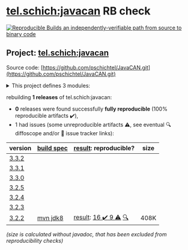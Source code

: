 [tel.schich:javacan](https://central.sonatype.com/artifact/tel.schich/javacan/versions) RB check
=======

[![Reproducible Builds](https://reproducible-builds.org/images/logos/rb.svg) an independently-verifiable path from source to binary code](https://reproducible-builds.org/)

## Project: [tel.schich:javacan](https://central.sonatype.com/artifact/tel.schich/javacan/versions)

Source code: [https://github.com/pschichtel/JavaCAN.git](https://github.com/pschichtel/JavaCAN.git)

<details><summary>This project defines 3 modules:</summary>

* [tel.schich:javacan](https://central.sonatype.com/artifact/tel.schich/javacan/3.2.2)
* [tel.schich:javacan-core](https://central.sonatype.com/artifact/tel.schich/javacan-core/3.2.2)
* [tel.schich:javacan-epoll](https://central.sonatype.com/artifact/tel.schich/javacan-epoll/3.2.2)
</details>

rebuilding **1 releases** of tel.schich:javacan:
- **0** releases were found successfully **fully reproducible** (100% reproducible artifacts :heavy_check_mark:),
- 1 had issues (some unreproducible artifacts :warning:, see eventual :mag: diffoscope and/or :memo: issue tracker links):

| version | [build spec](/BUILDSPEC.md) | [result](https://reproducible-builds.org/docs/jvm/): reproducible? | size |
| -- | --------- | ------ | -- |
| [3.3.2](https://central.sonatype.com/artifact/tel.schich/javacan/3.3.2/pom) | | | |
| [3.3.1](https://central.sonatype.com/artifact/tel.schich/javacan/3.3.1/pom) | | | |
| [3.3.0](https://central.sonatype.com/artifact/tel.schich/javacan/3.3.0/pom) | | | |
| [3.2.5](https://central.sonatype.com/artifact/tel.schich/javacan/3.2.5/pom) | | | |
| [3.2.4](https://central.sonatype.com/artifact/tel.schich/javacan/3.2.4/pom) | | | |
| [3.2.3](https://central.sonatype.com/artifact/tel.schich/javacan/3.2.3/pom) | | | |
| [3.2.2](https://central.sonatype.com/artifact/tel.schich/javacan/3.2.2/pom) | [mvn jdk8](javacan-3.2.2.buildspec) | [result](javacan-3.2.2.buildinfo): [16 :heavy_check_mark:  9 :warning:](javacan-3.2.2.buildcompare) [:mag:](javacan-3.2.2.diffoscope) | 408K |

<i>(size is calculated without javadoc, that has been excluded from reproducibility checks)</i>
